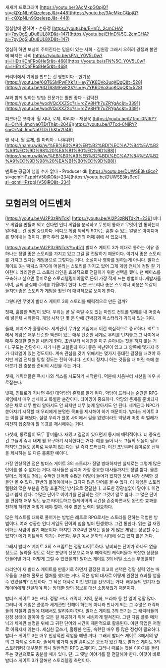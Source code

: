 새새끼 프로그래머
[https://youtu.be/3AcMkpGQpjQ?si=cQXpNLn9QzelespJ&t=448](https://youtu.be/3AcMkpGQpjQ?si=cQXpNLn9QzelespJ&t=448)

절실함에 관하여 - 손웅정
[https://youtu.be/EHnD\_2cmCHA?si=7pyOgSjuDu8UL8XD&t=147](https://youtu.be/EHnD%5C_2cmCHA?si=7pyOgSjuDu8UL8XD&t=147)

열심히 하면 보상이 주어진다는 믿음이 있는 사회 - 김원장
그래서 오히려 경쟁과 불안에 빠지는 사회
[https://youtu.be/sFN\_Y0V5L0w?si=IHEtrKDhFRo8He5r&t=468](https://youtu.be/sFN%5C_Y0V5L0w?si=IHEtrKDhFRo8He5r&t=468)

커리어에서 기회를 만드는 건 평판이다 - 한기용
[https://youtu.be/6QT6SMPwFXk?si=ey7YK6DVo3uqKQgQ&t=528](https://youtu.be/6QT6SMPwFXk?si=ey7YK6DVo3uqKQgQ&t=528)

AI와 함께 일하는 방법: 전문가는 훨씬 좋다 - 김덕진
[https://youtu.be/wodVQcXXZSc?si=rcZV8Hfh7uZRYgAc&t=3391](https://youtu.be/wodVQcXXZSc?si=rcZV8Hfh7uZRYgAc&t=3391)

피크아웃 코리아: 월 시나, 로제, 마리아 - 채상욱
[https://youtu.be/I7Tcd-0NIRY?si=OrN4iJmcNa0TDrTh&t=2046](https://youtu.be/I7Tcd-0NIRY?si=OrN4iJmcNa0TDrTh&t=2046)

월 시나, 월 로제, 월 마리아 - 나무위키[https://namu.wiki/w/%EB%B0%A9%EB%B2%BD(%EC%A7%84%EA%B2%A9%EC%9D%98%20%EA%B1%B0%EC%9D%B8)](https://namu.wiki/w/%EB%B0%A9%EB%B2%BD(%EC%A7%84%EA%B2%A9%EC%9D%98%20%EA%B1%B0%EC%9D%B8))

멘토는 공급이 넘칠 수가 없다 - Producer dk
[https://youtu.be/DUWSE3ks9co?si=qcmHiPzppHV50jRO&t=234](https://youtu.be/DUWSE3ks9co?si=qcmHiPzppHV50jRO&t=234)

# 모험러의 어드벤처
[https://youtu.be/AI2P3zRNTdk]
[https://youtu.be/AI2P3zRNTdk?t=236]
비디오 게임을 만들며 먹고 산다면 인디 게임을 분석하고 무엇이 통하고 무엇이 안 통하는지 알아내는 건 정말 중요하다. 비디오 게임 제작의 90%는 훔칠 수 있는 알맞은 아이디어를 찾아내는 것이다. 결국 우리 모두는 거인의 어깨 위에 서 있으니까.

[https://youtu.be/AI2P3zRNTdk?t=451]
발더스 게이트 3가 제대로 통하는 이유 중 하나는 정말 좋은 스토리를 가지고 있고 그걸 잘 전달하기 때문이다. 여기서 좋은 스토리를 가지고 있다는 게임용으로 그렇다는 거다. 소설이나 영화를 원하는게 아니다. 발더스 게이트 3는 택틱스 RPG에 어울리는 스토리를 가지고 있어 그게 게임 전체에 정말 잘 기여한다. 라리안은 그 스토리 라인을 효과적으로 전달하기 위한 선택을 했다. 팬 베이스를 구축하고 싶으면 흥미로운 스토리텔링이야말로 돈이 가장 적게 드는 방법이다. 개발자들이여, 글의 품질에 주의를 기울여야 한다. 나쁜 스토리나 좋은 스토리나 비용은 똑같이 들지만 좋은 스토리가 게임을 훨씬 더 매력적으로 보이게 한다.

그렇다면 무엇이 발더스 게이트 3의 스토리를 매력적으로 만든 걸까?

첫째, 훌륭한 떡밥이 있다. 우리는 곧 날 죽일 수도 있는 마인드 컨트롤 벌레를 내 머릿속에 넣은채 시작한다. 게임 시작 단 몇 분 만에 긴박감과 미스터리가 가득차 있는 거다.

둘째, 페이스가 훌륭하다. 세계관이 무거운 게임에서 이건 핵심적으로 중요하다. 액트 1에서 게임은 매우 단순한 팩션이 있는 매우 단순한 세계로 우리를 던져놓고 그 사이에서 매우 중대한 결정을 내리게 한다. 초반부터 세계관을 마구 쏟아내는 짓을 하지 않는 거다. 구도는 간단하다. 저기 나쁜 고블린과 여기 좋은 피난민이 있고 그 양쪽에 몇가지 추가 디테일이 있는 정도이다. 계속 관심을 갖기 위해서는 몇가지 중대한 결정을 내려야 하지만 게임 전체를 망칠 정도는 전혀 아니다. 신이니 정치니 하는 것들을 내 머릿 속에 쏟아붓기 전 충분한 준비의 시간을 주는 거다.

셋째, 캐릭터들은 즉시 나와 섹스를 시도하기 시작한다. 덕분에 처음부터 시선을 매우 사로잡는다.

넷째, 인트로가 지나면 우린 대악당의 존재를 알게 된다. 악당이 드러나는 순간은 RPG 게임에서 매우 섬세하고 특별한 순간이다. 타이밍이 중요하다. 악당의 존재를 준비되지 않은 채로 너무 빨리 알아서도 안 되지만 너무 늦게 알아서도 안 된다. 세계관과 NPC가 쏟아지기 시작할 때 우리에게 분명한 목표를 제시해야 하기 때문이다. 발더스 게이트 3는 이를 잘 해냈다. 설령 우리가 플롯 사이에서 길을 잃었더라도 악당과 머릿 속 벌레가 여전히 집중해야 할 목표를 제시해주는 거다.

다섯째, 동료들이 모두 흥미롭다. 재밌고 결점이 있으면서 동시에 매력적이다. 더 중요한 건 그들이 즉시 내게 뭘 요구하기 시작한다는 거다. 예를 들어 나도 그들의 도움이 필요하지만 그들도 공짜로 싸우지 않는다는 걸 즉각 드러낸다. 이건 초반부터 흥미로운 선택을 제시하는 또 다른 훌륭한 예이다.

가장 인상적인 점은 발더스 게이트 3의 스토리가 정말 방대하지만 실제로는 그렇게 많은 단어를 볼 수 없다는 거다. 대사들은 심지어 가장 중요한 대사들까지도 정말 짧다. 물론 발더스 게이트 3에는 수백만 단어와 수많은 더빙이 들어가 있지만 오직 내가 선택한 것들만 볼 수 있다. 한번의 플레이에서는 그다지 많은 단어를 볼 수 없다. 이 게임은 스토리텔링의 많은 부분을 정말 효율적인 방식으로 전달한다. 과도한 장광설없이 말이다. 이건 결코 쉽지 않다. 수많은 단어로 이야기를 전달하는 것? 그것야 말로 쉽다. 그 많은 단어를 편집해 매우 밀도 높고 타이트하고 플레이어의 시간을 존중하면서도 완전한 효과를 전하게 하려면 어떻게 해야 할까. 아주 많은 노력이 필요하다.

많은 텍스트를 대화로 풀어가는 방법은 레트로 RPG로서는 스토리를 전하는 적법한 방법이다. 여러 성공한 인디 게임도 단어의 힘을 빌어 탄생했다. 그건 통한다. 읽는 걸 재밌어하는 사람이 많기 때문이다. 하지만 2024년 현재는 읽을 게 많은 게임도 성공할 수는 있지만 메가 히트작이 되기는 어렵다. 우린 독서 문화의 시대에 살고 있지 않은 거다.

그래서 발더스 게이트 3의 스크립트는 정말 타이트하다. 낭비되는 단어가 하나도 없을 정도로. 놀라울 정도로 적은 분량의 산문으로 매우 매력적인 캐릭터들과 복잡한 상황을 만들어낸 거다. 어떻게 그럴 수 있었을까? 발더스 게이트 3의 비밀 소스는 무엇일까?

라리안이 새 발더스 게이트를 만들기로 하면서 결정한 최고의 선택은 정말 실력 있는 배우들을 고용해 풀모션 캡처를 했다는 거다. 적은 양의 대사로 어떻게 완전한 효과를 얻을 수 있었을까? 간단하다. 그 적은 대사로 미친 연기를 선보이는 거다. 배우들의 연기가 플레이어에게 전달해야 하는 방대한 양의 정보를 대신 소통해줬기 때문이다.

발더스 게이트 3는 크다. 정말 크다. 캐릭터, 지역, 문화, 드라마 등 할 일이 정말 많다. 그러니 이 게임은 플롯과 세계관만 전해야 하는게 아니라 만나게 되는 그 수많은 캐릭터들의 자질과 감정에 대해서도 알려줘야 한다. 발더스 게이트 3의 연기는 그 캐릭터들의 감정 상태에 알아야 할 모든 걸 제공하기 위해 세심하게 펼쳐진다. 그런 다음 플롯 메카닉과 세계관 설명을 위해 그 귀한 단어와 시간이 제한적으로 활용된다. 이런 작업은 저절로 이뤄지지 않는다. 세심한 글쓰기, 훌륭한 연출, 숙련된 배우 등 많은 정성이 필요하다. 발더스 게이트 3는 매우 인상적인 작업을 해낸 거다. 그래서 발더스 게이트 3에서의 양의 그 자체로 질이다. 솔직히 몇가지 정말 흥미로운 요소가 있긴 해도 발더스 게이트 3의 스토리텔링 대부분은 꽤나 일반적인 RPG 소재이다. 그러나 때로는 옛날 이야기를 들려주는 것만으로도 충분할 때가 있다. 단, 그 옛날 이야기를 잘 전달해야 한다. 이것이 바로 발더스 게이트 3가 잘해낸 스토리텔링 측면이다.

